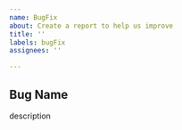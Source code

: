 ```yaml
---
name: BugFix
about: Create a report to help us improve
title: ''
labels: bugFix
assignees: ''

---
```


## Bug Name
description
